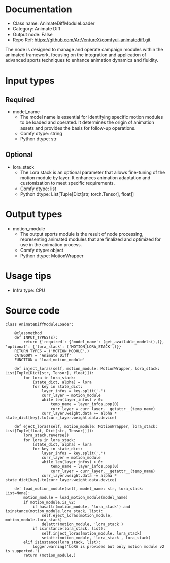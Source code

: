 # Documentation
- Class name: AnimateDiffModuleLoader
- Category: Animate Diff
- Output node: False
- Repo Ref: https://github.com/ArtVentureX/comfyui-animatediff.git

The node is designed to manage and operate campaign modules within the animated framework, focusing on the integration and application of advanced sports techniques to enhance animation dynamics and fluidity.

# Input types
## Required
- model_name
    - The model name is essential for identifying specific motion modules to be loaded and operated. It determines the origin of animation assets and provides the basis for follow-up operations.
    - Comfy dtype: string
    - Python dtype: str
## Optional
- lora_stack
    - The Lora stack is an optional parameter that allows fine-tuning of the motion module by layer. It enhances animation adaptation and customization to meet specific requirements.
    - Comfy dtype: list
    - Python dtype: List[Tuple[Dict[str, torch.Tensor], float]]

# Output types
- motion_module
    - The output sports module is the result of node processing, representing animated modules that are finalized and optimized for use in the animation process.
    - Comfy dtype: object
    - Python dtype: MotionWrapper

# Usage tips
- Infra type: CPU

# Source code
```
class AnimateDiffModuleLoader:

    @classmethod
    def INPUT_TYPES(s):
        return {'required': {'model_name': (get_available_models(),)}, 'optional': {'lora_stack': ('MOTION_LORA_STACK',)}}
    RETURN_TYPES = ('MOTION_MODULE',)
    CATEGORY = 'Animate Diff'
    FUNCTION = 'load_motion_module'

    def inject_loras(self, motion_module: MotionWrapper, lora_stack: List[Tuple[Dict[str, Tensor], float]]):
        for lora in lora_stack:
            (state_dict, alpha) = lora
            for key in state_dict:
                layer_infos = key.split('.')
                curr_layer = motion_module
                while len(layer_infos) > 0:
                    temp_name = layer_infos.pop(0)
                    curr_layer = curr_layer.__getattr__(temp_name)
                curr_layer.weight.data += alpha * state_dict[key].to(curr_layer.weight.data.device)

    def eject_loras(self, motion_module: MotionWrapper, lora_stack: List[Tuple[float, Dict[str, Tensor]]]):
        lora_stack.reverse()
        for lora in lora_stack:
            (state_dict, alpha) = lora
            for key in state_dict:
                layer_infos = key.split('.')
                curr_layer = motion_module
                while len(layer_infos) > 0:
                    temp_name = layer_infos.pop(0)
                    curr_layer = curr_layer.__getattr__(temp_name)
                curr_layer.weight.data -= alpha * state_dict[key].to(curr_layer.weight.data.device)

    def load_motion_module(self, model_name: str, lora_stack: List=None):
        motion_module = load_motion_module(model_name)
        if motion_module.is_v2:
            if hasattr(motion_module, 'lora_stack') and isinstance(motion_module.lora_stack, list):
                self.eject_loras(motion_module, motion_module.lora_stack)
                delattr(motion_module, 'lora_stack')
            if isinstance(lora_stack, list):
                self.inject_loras(motion_module, lora_stack)
                setattr(motion_module, 'lora_stack', lora_stack)
        elif isinstance(lora_stack, list):
            logger.warning('LoRA is provided but only motion module v2 is supported.')
        return (motion_module,)
```